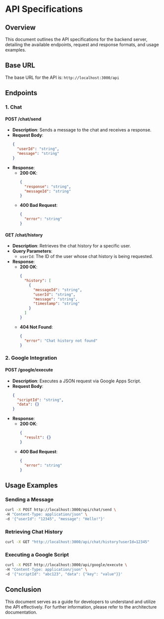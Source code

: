 # API Specifications

## Overview
This document outlines the API specifications for the backend server, detailing the available endpoints, request and response formats, and usage examples.

## Base URL
The base URL for the API is: `http://localhost:3000/api`

## Endpoints

### 1. Chat

#### POST /chat/send
- **Description**: Sends a message to the chat and receives a response.
- **Request Body**:
  ```json
  {
    "userId": "string",
    "message": "string"
  }
  ```
- **Response**:
  - **200 OK**:
    ```json
    {
      "response": "string",
      "messageId": "string"
    }
    ```
  - **400 Bad Request**:
    ```json
    {
      "error": "string"
    }
    ```

#### GET /chat/history
- **Description**: Retrieves the chat history for a specific user.
- **Query Parameters**:
  - `userId`: The ID of the user whose chat history is being requested.
- **Response**:
  - **200 OK**:
    ```json
    {
      "history": [
        {
          "messageId": "string",
          "userId": "string",
          "message": "string",
          "timestamp": "string"
        }
      ]
    }
    ```
  - **404 Not Found**:
    ```json
    {
      "error": "Chat history not found"
    }
    ```

### 2. Google Integration

#### POST /google/execute
- **Description**: Executes a JSON request via Google Apps Script.
- **Request Body**:
  ```json
  {
    "scriptId": "string",
    "data": {}
  }
  ```
- **Response**:
  - **200 OK**:
    ```json
    {
      "result": {}
    }
    ```
  - **400 Bad Request**:
    ```json
    {
      "error": "string"
    }
    ```

## Usage Examples

### Sending a Message
```bash
curl -X POST http://localhost:3000/api/chat/send \
-H "Content-Type: application/json" \
-d '{"userId": "12345", "message": "Hello!"}'
```

### Retrieving Chat History
```bash
curl -X GET "http://localhost:3000/api/chat/history?userId=12345"
```

### Executing a Google Script
```bash
curl -X POST http://localhost:3000/api/google/execute \
-H "Content-Type: application/json" \
-d '{"scriptId": "abc123", "data": {"key": "value"}}'
```

## Conclusion
This document serves as a guide for developers to understand and utilize the API effectively. For further information, please refer to the architecture documentation.